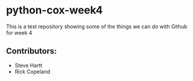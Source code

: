 # python-cox-week4
This is a test repository showing some of the things we can do with Github for week 4

## Contributors:

- Steve Hartt
- Rick Copeland <email redacted>
